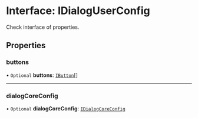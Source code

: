 # Interface: IDialogUserConfig

Check interface of properties.

## Properties

### buttons

• `Optional` **buttons**: [`IButton`](#/documentation/interface-IButton)[]

___

### dialogCoreConfig

• `Optional` **dialogCoreConfig**: [`IDialogCoreConfig`](#/documentation/interface-IDialogCoreConfig)
